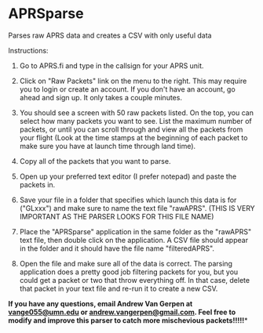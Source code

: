 # APRSparse
Parses raw APRS data and creates a CSV with only useful data

Instructions:

1. Go to APRS.fi and type in the callsign for your APRS unit.

2. Click on "Raw Packets" link on the menu to the right. This may require you to login or create an account. If you don't have an account, go ahead and sign up. It only takes a couple minutes.

3. You should see a screen with 50 raw packets listed. On the top, you can select how many packets you want to see. List the maximum number of packets, or until you can scroll through and view all the packets from your flight (Look at the time stamps at the beginning of each packet to make sure you have at launch time through land time).

4. Copy all of the packets that you want to parse.

5. Open up your preferred text editor (I prefer notepad) and paste the packets in.

6. Save your file in a folder that specifies which launch this data is for ("GLxxx") and make sure to name the text file "rawAPRS". (THIS IS VERY IMPORTANT AS THE PARSER LOOKS FOR THIS FILE NAME)

7. Place the "APRSparse" application in the same folder as the "rawAPRS" text file, then double click on the application. A CSV file should appear in the folder and it should have the file name "filteredAPRS".

8. Open the file and make sure all of the data is correct. The parsing application does a pretty good job filtering packets for you, but you could get a packet or two that throw everything off. In that case, delete that packet in your text file and re-run it to create a new CSV.

****If you have any questions, email Andrew Van Gerpen at vange055@umn.edu or andrew.vangerpen@gmail.com. Feel free to modify and improve this parser to catch more mischevious packets!!!!!*****

